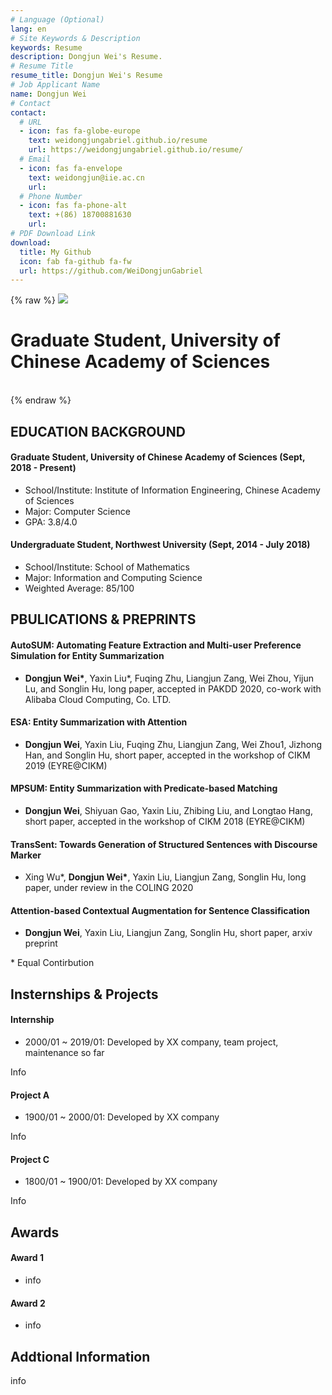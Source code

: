 ```yaml
---
# Language (Optional)
lang: en
# Site Keywords & Description
keywords: Resume
description: Dongjun Wei's Resume.
# Resume Title
resume_title: Dongjun Wei's Resume
# Job Applicant Name
name: Dongjun Wei
# Contact
contact:
  # URL
  - icon: fas fa-globe-europe
    text: weidongjungabriel.github.io/resume
    url: https://weidongjungabriel.github.io/resume/
  # Email
  - icon: fas fa-envelope
    text: weidongjun@iie.ac.cn
    url:
  # Phone Number
  - icon: fas fa-phone-alt
    text: +(86) 18700881630
    url: 
# PDF Download Link
download:
  title: My Github
  icon: fab fa-github fa-fw
  url: https://github.com/WeiDongjunGabriel
---
```


{% raw %}
<grid>
<avatar><img src="https://cdn.jsdelivr.net/gh/weidongjungabriel/resume/src/avatar.jpg"></avatar>
<h1>Graduate Student, University of Chinese Academy of Sciences</h1>
<br>
</grid>
{% endraw %}

## EDUCATION BACKGROUND

#### Graduate Student, University of Chinese Academy of Sciences (Sept, 2018 - Present)

- School/Institute: Institute of Information Engineering, Chinese Academy of Sciences
- Major: Computer Science 
- GPA: 3.8/4.0 

#### Undergraduate Student, Northwest University (Sept, 2014 - July 2018)

- School/Institute: School of Mathematics 
- Major: Information and Computing Science 
- Weighted Average: 85/100 

## PBULICATIONS & PREPRINTS

#### AutoSUM: Automating Feature Extraction and Multi-user Preference Simulation for Entity Summarization

- **Dongjun Wei\***, Yaxin Liu*, Fuqing Zhu, Liangjun Zang, Wei Zhou, Yijun Lu, and Songlin Hu, long paper, accepted in PAKDD 2020, co-work with Alibaba Cloud Computing, Co. LTD.

#### ESA: Entity Summarization with Attention

- **Dongjun Wei**, Yaxin Liu, Fuqing Zhu, Liangjun Zang, Wei Zhou1, Jizhong Han, and Songlin Hu, short paper, accepted in the workshop of CIKM 2019 (EYRE@CIKM)

#### MPSUM: Entity Summarization with Predicate-based Matching

- **Dongjun Wei**, Shiyuan Gao, Yaxin Liu, Zhibing Liu, and Longtao Hang, short paper, accepted in the workshop of CIKM 2018 (EYRE@CIKM)

#### TransSent: Towards Generation of Structured Sentences with Discourse Marker

- Xing Wu*, **Dongjun Wei\***, Yaxin Liu, Liangjun Zang, Songlin Hu, long paper, under review in the COLING 2020

#### Attention-based Contextual Augmentation for Sentence Classification

- **Dongjun Wei**, Yaxin Liu, Liangjun Zang, Songlin Hu, short paper, arxiv preprint

\* Equal Contirbution 

## Insternships & Projects


#### Internship

- 2000/01 ~ 2019/01: Developed by XX company, team project, maintenance so far

Info

#### Project A

- 1900/01 ~ 2000/01: Developed by XX company

Info

#### Project C

- 1800/01 ~ 1900/01: Developed by XX company

Info

## Awards


#### Award 1 

- info

#### Award 2

- info


## Addtional Information

info
